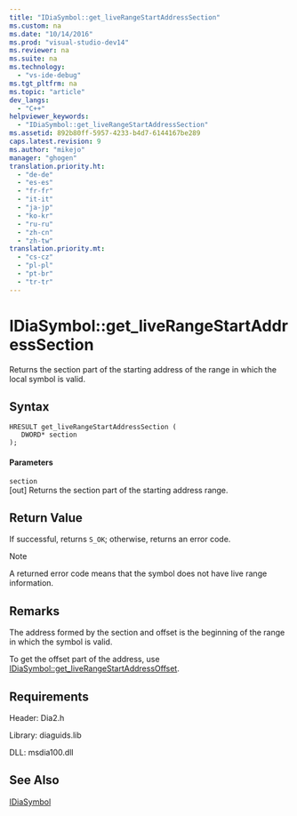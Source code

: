 ```yaml
---
title: "IDiaSymbol::get_liveRangeStartAddressSection"
ms.custom: na
ms.date: "10/14/2016"
ms.prod: "visual-studio-dev14"
ms.reviewer: na
ms.suite: na
ms.technology: 
  - "vs-ide-debug"
ms.tgt_pltfrm: na
ms.topic: "article"
dev_langs: 
  - "C++"
helpviewer_keywords: 
  - "IDiaSymbol::get_liveRangeStartAddressSection"
ms.assetid: 892b80ff-5957-4233-b4d7-6144167be289
caps.latest.revision: 9
ms.author: "mikejo"
manager: "ghogen"
translation.priority.ht: 
  - "de-de"
  - "es-es"
  - "fr-fr"
  - "it-it"
  - "ja-jp"
  - "ko-kr"
  - "ru-ru"
  - "zh-cn"
  - "zh-tw"
translation.priority.mt: 
  - "cs-cz"
  - "pl-pl"
  - "pt-br"
  - "tr-tr"
---
```

# IDiaSymbol::get_liveRangeStartAddressSection
Returns the section part of the starting address of the range in which the local symbol is valid.  
  
## Syntax  
  
```cpp#  
HRESULT get_liveRangeStartAddressSection (   
   DWORD* section  
);  
```  
  
#### Parameters  
 `section`  
 [out] Returns the section part of the starting address range.  
  
## Return Value  
 If successful, returns `S_OK`; otherwise, returns an error code.  
  
> [!NOTE]
>  A returned error code means that the symbol does not have live range information.  
  
## Remarks  
 The address formed by the section and offset is the beginning of the range in which the symbol is valid.  
  
 To get the offset part of the address, use [IDiaSymbol::get_liveRangeStartAddressOffset](../debugger/idiasymbol--get_liverangestartaddressoffset.md).  
  
## Requirements  
 Header: Dia2.h  
  
 Library: diaguids.lib  
  
 DLL: msdia100.dll  
  
## See Also  
 [IDiaSymbol](../debugger/idiasymbol.md)